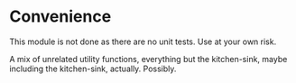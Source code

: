 Convenience
===========

This module is not done as there are no unit tests. Use at your own risk.

A mix of unrelated utility functions, everything but the kitchen-sink, maybe including the kitchen-sink, actually. Possibly.

